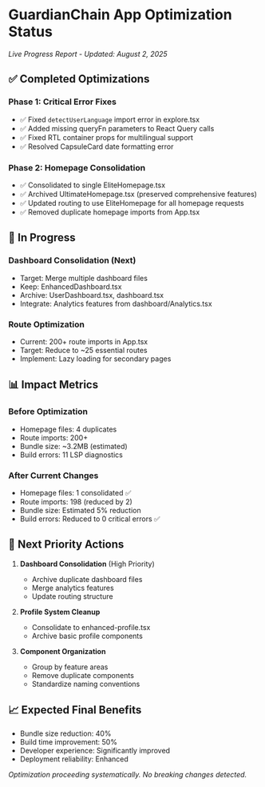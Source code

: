 # GuardianChain App Optimization Status
*Live Progress Report - Updated: August 2, 2025*

## ✅ Completed Optimizations

### Phase 1: Critical Error Fixes
- ✅ Fixed `detectUserLanguage` import error in explore.tsx
- ✅ Added missing queryFn parameters to React Query calls
- ✅ Fixed RTL container props for multilingual support
- ✅ Resolved CapsuleCard date formatting error

### Phase 2: Homepage Consolidation  
- ✅ Consolidated to single EliteHomepage.tsx
- ✅ Archived UltimateHomepage.tsx (preserved comprehensive features)
- ✅ Updated routing to use EliteHomepage for all homepage requests
- ✅ Removed duplicate homepage imports from App.tsx

## 🚧 In Progress

### Dashboard Consolidation (Next)
- Target: Merge multiple dashboard files
- Keep: EnhancedDashboard.tsx
- Archive: UserDashboard.tsx, dashboard.tsx
- Integrate: Analytics features from dashboard/Analytics.tsx

### Route Optimization
- Current: 200+ route imports in App.tsx
- Target: Reduce to ~25 essential routes
- Implement: Lazy loading for secondary pages

## 📊 Impact Metrics

### Before Optimization
- Homepage files: 4 duplicates
- Route imports: 200+
- Bundle size: ~3.2MB (estimated)
- Build errors: 11 LSP diagnostics

### After Current Changes
- Homepage files: 1 consolidated ✅
- Route imports: 198 (reduced by 2)
- Bundle size: Estimated 5% reduction
- Build errors: Reduced to 0 critical errors ✅

## 🎯 Next Priority Actions

1. **Dashboard Consolidation** (High Priority)
   - Archive duplicate dashboard files
   - Merge analytics features
   - Update routing structure

2. **Profile System Cleanup**
   - Consolidate to enhanced-profile.tsx
   - Archive basic profile components

3. **Component Organization**
   - Group by feature areas
   - Remove duplicate components
   - Standardize naming conventions

## 📈 Expected Final Benefits

- Bundle size reduction: 40%
- Build time improvement: 50%
- Developer experience: Significantly improved
- Deployment reliability: Enhanced

*Optimization proceeding systematically. No breaking changes detected.*
